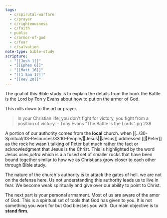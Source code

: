 ```yaml
---
tags:
  - c/spirutal-warfare
  - c/prayer
  - c/righteousness
  - c/faith
  - public
  - c/armor-of-god
  - c/fear
  - c/salvation
note-type: bible-study
scripture:
  - "[[Josh 1]]"
  - "[[Ephes 6]]"
  - "[[Matt 16]]"
  - "[[1 Sam 17]]"
  - "[[Rev 20]]"
---
```

The goal of this Bible study is to explain the details from the book the Battle is the Lord by Ton y Evans about how to put on the armor of God.

This rolls down to the art or prayer.

> In your Christian life, you don't fight for victory, you fight from a position of victory.
\- Tony Evans "The Battle is the Lords" pg 238

A portion of our authority comes from the **local** church. when [[../30-Spiritual/33-Resources/33.10-People/👼Jesus|👼Jesus]] addressed [[🧑Peter]] as the rock he wasn't talking of Peter but much rather the fact or acknowledgment that Jesus is the Christ. This is highlighted by the word Jesus uses *petra* which is a a fused set of smaller rocks that have been bound together similar to how we as Christians grow closer to each other through Bible study.

The nature of the church's authority is to attack the gates of hell. we are not on the defense here. Us not understanding this authority leads us to live in fear. We become weak spiritually and give over our ability to point to Christ.

The next part is your personal armament. Most of us are aware of the amor of God. This is a spiritual set of tools that God has given to you. It is not something you work for but God blesses you with. Our main objective is to **stand firm**.